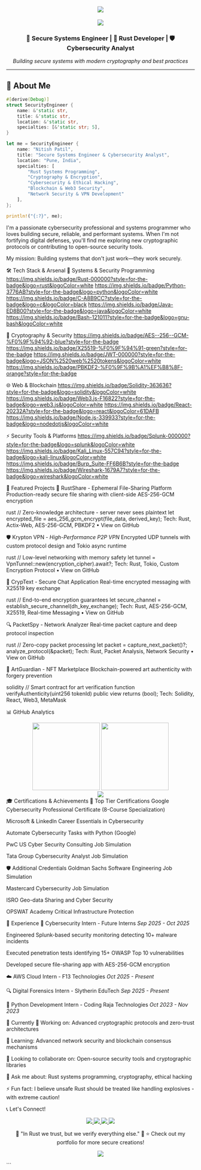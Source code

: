 <h1 align="center">
  <img src="https://readme-typing-svg.herokuapp.com/?font=Righteous&size=35&center=true&vCenter=true&width=500&height=70&duration=4000&lines=Hi+There!+👋;+I'm+Nitish+Patil!;" />
</h1>

<div align="center">
  <img src="https://user-images.githubusercontent.com/73097560/115834477-dbab4500-a447-11eb-908a-139a6edaec5c.gif"/>
</div>

<h3 align="center">
  🔐 Secure Systems Engineer | 🦀 Rust Developer | 🛡️ Cybersecurity Analyst
</h3>

<p align="center">
  <i>Building secure systems with modern cryptography and best practices</i>
</p>

---

## 🚀 About Me

```rust
#[derive(Debug)]
struct SecurityEngineer {
    name: &'static str,
    title: &'static str,
    location: &'static str,
    specialties: [&'static str; 5],
}

let me = SecurityEngineer {
    name: "Nitish Patil",
    title: "Secure Systems Engineer & Cybersecurity Analyst",
    location: "Pune, India",
    specialties: [
        "Rust Systems Programming",
        "Cryptography & Encryption",
        "Cybersecurity & Ethical Hacking", 
        "Blockchain & Web3 Security",
        "Network Security & VPN Development"
    ],
};

println!("{:?}", me);
```
I'm a passionate cybersecurity professional and systems programmer who loves building secure, reliable, and performant systems. When I'm not fortifying digital defenses, you'll find me exploring new cryptographic protocols or contributing to open-source security tools.

My mission: Building systems that don't just work—they work securely.

🛠️ Tech Stack & Arsenal
🦀 Systems & Security Programming
https://img.shields.io/badge/Rust-000000?style=for-the-badge&logo=rust&logoColor=white
https://img.shields.io/badge/Python-3776AB?style=for-the-badge&logo=python&logoColor=white
https://img.shields.io/badge/C-A8B9CC?style=for-the-badge&logo=c&logoColor=black
https://img.shields.io/badge/Java-ED8B00?style=for-the-badge&logo=java&logoColor=white
https://img.shields.io/badge/Bash-121011?style=for-the-badge&logo=gnu-bash&logoColor=white

🔐 Cryptography & Security
https://img.shields.io/badge/AES--256--GCM-%F0%9F%94%92-blue?style=for-the-badge
https://img.shields.io/badge/X25519-%F0%9F%94%91-green?style=for-the-badge
https://img.shields.io/badge/JWT-000000?style=for-the-badge&logo=JSON%2520web%2520tokens&logoColor=white
https://img.shields.io/badge/PBKDF2-%F0%9F%9B%A1%EF%B8%8F-orange?style=for-the-badge

🌐 Web & Blockchain
https://img.shields.io/badge/Solidity-363636?style=for-the-badge&logo=solidity&logoColor=white
https://img.shields.io/badge/Web3.js-F16822?style=for-the-badge&logo=web3.js&logoColor=white
https://img.shields.io/badge/React-20232A?style=for-the-badge&logo=react&logoColor=61DAFB
https://img.shields.io/badge/Node.js-339933?style=for-the-badge&logo=nodedotjs&logoColor=white

⚡ Security Tools & Platforms
https://img.shields.io/badge/Splunk-000000?style=for-the-badge&logo=splunk&logoColor=white
https://img.shields.io/badge/Kali_Linux-557C94?style=for-the-badge&logo=kali-linux&logoColor=white
https://img.shields.io/badge/Burp_Suite-FF6B6B?style=for-the-badge
https://img.shields.io/badge/Wireshark-1679A7?style=for-the-badge&logo=wireshark&logoColor=white

🎯 Featured Projects
🔐 RustShare - Ephemeral File-Sharing Platform
Production-ready secure file sharing with client-side AES-256-GCM encryption

rust
// Zero-knowledge architecture - server never sees plaintext
let encrypted_file = aes_256_gcm_encrypt(file_data, derived_key);
Tech: Rust, Actix-Web, AES-256-GCM, PBKDF2 • View on GitHub

🛡️ Krypton VPN - *High-Performance P2P VPN*
Encrypted UDP tunnels with custom protocol design and Tokio async runtime

rust
// Low-level networking with memory safety
let tunnel = VpnTunnel::new(encryption_cipher).await?;
Tech: Rust, Tokio, Custom Encryption Protocol • View on GitHub

💬 CrypText - Secure Chat Application
Real-time encrypted messaging with X25519 key exchange

rust
// End-to-end encryption guarantees
let secure_channel = establish_secure_channel(dh_key_exchange);
Tech: Rust, AES-256-GCM, X25519, Real-time Messaging • View on GitHub

🔍 PacketSpy - Network Analyzer
Real-time packet capture and deep protocol inspection

rust
// Zero-copy packet processing
let packet = capture_next_packet()?;
analyze_protocol(&packet);
Tech: Rust, Packet Analysis, Network Security • View on GitHub

🏦 ArtGuardian - NFT Marketplace
Blockchain-powered art authenticity with forgery prevention

solidity
// Smart contract for art verification
function verifyAuthenticity(uint256 tokenId) public view returns (bool);
Tech: Solidity, React, Web3, MetaMask

📊 GitHub Analytics
<div align="center"> <img height="180em" src="https://github-readme-stats.vercel.app/api?username=Patil-Nitish&show_icons=true&theme=radical&include_all_commits=true&count_private=true&hide_border=true"/> <img height="180em" src="https://github-readme-stats.vercel.app/api/top-langs/?username=Patil-Nitish&layout=compact&langs_count=8&theme=radical&hide_border=true"/> </div><div align="center"> <img src="https://github-readme-streak-stats.herokuapp.com/?user=Patil-Nitish&theme=radical&hide_border=true" /> </div>
🎓 Certifications & Achievements
🏅 Top Tier Certifications
Google Cybersecurity Professional Certificate (8-Course Specialization)

Microsoft & LinkedIn Career Essentials in Cybersecurity

Automate Cybersecurity Tasks with Python (Google)

PwC US Cyber Security Consulting Job Simulation

Tata Group Cybersecurity Analyst Job Simulation

🛡️ Additional Credentials
Goldman Sachs Software Engineering Job Simulation

Mastercard Cybersecurity Job Simulation

ISRO Geo-data Sharing and Cyber Security

OPSWAT Academy Critical Infrastructure Protection

💼 Experience
🔐 Cybersecurity Intern - Future Interns
*Sep 2025 - Oct 2025*

Engineered Splunk-based security monitoring detecting 10+ malware incidents

Executed penetration tests identifying 15+ OWASP Top 10 vulnerabilities

Developed secure file-sharing app with AES-256-GCM encryption

☁️ AWS Cloud Intern - F13 Technologies
*Oct 2025 - Present*

🔍 Digital Forensics Intern - Slytherin EduTech
*Sep 2025 - Present*

🐍 Python Development Intern - Coding Raja Technologies
*Oct 2023 - Nov 2023*

🎯 Currently
🔭 Working on: Advanced cryptographic protocols and zero-trust architectures

🌱 Learning: Advanced network security and blockchain consensus mechanisms

👯 Looking to collaborate on: Open-source security tools and cryptographic libraries

💬 Ask me about: Rust systems programming, cryptography, ethical hacking

⚡ Fun fact: I believe unsafe Rust should be treated like handling explosives - with extreme caution!

📞 Let's Connect!
<p align="center"> <a href="mailto:nitishp1929@gmail.com"> <img src="https://img.shields.io/badge/Gmail-D14836?style=for-the-badge&logo=gmail&logoColor=white" /> </a> <a href="https://www.linkedin.com/in/nitish-patil-np09"> <img src="https://img.shields.io/badge/LinkedIn-0077B5?style=for-the-badge&logo=linkedin&logoColor=white" /> </a> <a href="https://github.com/Patil-Nitish"> <img src="https://img.shields.io/badge/GitHub-100000?style=for-the-badge&logo=github&logoColor=white" /> </a> <a href="tel:+919284434956"> <img src="https://img.shields.io/badge/Phone-25D366?style=for-the-badge&logo=whatsapp&logoColor=white" /> </a> </p><div align="center">
🚀 "In Rust we trust, but we verify everything else." 🚀
⭐ Check out my portfolio for more secure creations!

<img src="https://user-images.githubusercontent.com/73097560/115834477-dbab4500-a447-11eb-908a-139a6edaec5c.gif"/></div> ```
